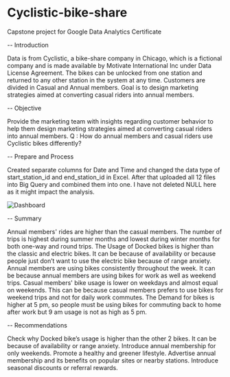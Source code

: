 # Cyclistic-bike-share
Capstone project for Google Data Analytics Certificate

-- Introduction

Data is from Cyclistic, a bike-share company in Chicago, which is a fictional company and is made available by Motivate International Inc under Data License Agreement. The bikes can be unlocked from one station and returned to any other station in the system at any time. Customers are divided in Casual and Annual members. Goal is to design marketing strategies aimed at converting casual riders into annual members.

-- Objective

Provide the marketing team with insights regarding customer behavior to help them design marketing strategies aimed at converting casual riders into annual members.
Q : How do annual members and casual riders use Cyclistic bikes differently?

-- Prepare and Process

Created separate columns for Date and Time and changed the data type of start_station_id and end_station_id in Excel.
After that uploaded all 12 files into Big Query and combined them into one.
I have not deleted NULL here as it might impact the analysis.

![Dashboard](https://user-images.githubusercontent.com/126613112/222256405-f08727ee-962c-4276-b44b-a688ece2e54f.png)

-- Summary

Annual members' rides are higher than the casual members.
The number of trips is highest during summer months and lowest during winter months for both one-way and round trips. 
The Usage of Docked bikes is higher than the classic and electric bikes. It can be because of availability or because people just don’t want to use the electric bike because of range anxiety.
Annual members are using bikes consistently throughout the week. It can be because annual members are using bikes for work as well as weekend trips.
Casual members' bike usage is lower on weekdays and almost equal on weekends. This can be because casual members prefers to use bikes for weekend trips and not for daily work commutes.
The Demand for bikes is higher at 5 pm, so people must be using bikes for commuting back to home after work but 9 am usage is not as high as 5 pm.

-- Recommendations

Check why Docked bike’s usage is higher than the other 2 bikes. It can be because of availability or range anxiety.
Introduce annual membership for only weekends.
Promote a healthy and greener lifestyle.
Advertise annual membership and its benefits on popular sites or nearby stations.
Introduce seasonal discounts or referral rewards.

